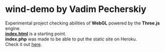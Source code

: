 # wind-demo by Vadim Pecherskiy
Experimental project checking abilities of <b>WebGL</b> powered by the <b>Three.js</b> engine. <br/>
<b><a href="index.html">index.html</a></b> is a starting point. <br/>
<b>index.php</b> was made to be able to put the static site on Heroku. <br/>
Check it out <a href="http://wind-demo-vadim.herokuapp.com/">here</a>.
